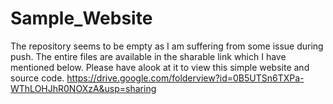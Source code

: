 # Sample_Website

The repository seems to be empty as I am suffering from some issue during push. 
The entire files are available in the sharable link which I have mentioned below. 
Please have alook at it to view this simple website and source code.
https://drive.google.com/folderview?id=0B5UTSn6TXPa-WThLOHJhR0NOXzA&usp=sharing
